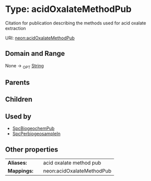 
# Type: acidOxalateMethodPub


Citation for publication describing the methods used for acid oxalate extraction

URI: [neon:acidOxalateMethodPub](https://data.neonscience.org/acidOxalateMethodPub)


## Domain and Range

None ->  <sub>OPT</sub> [String](types/String.md)

## Parents


## Children


## Used by

 * [SpcBiogeochemPub](SpcBiogeochemPub.md)
 * [SpcPerbiogeosampleIn](SpcPerbiogeosampleIn.md)

## Other properties

|  |  |  |
| --- | --- | --- |
| **Aliases:** | | acid oxalate method pub |
| **Mappings:** | | neon:acidOxalateMethodPub |

